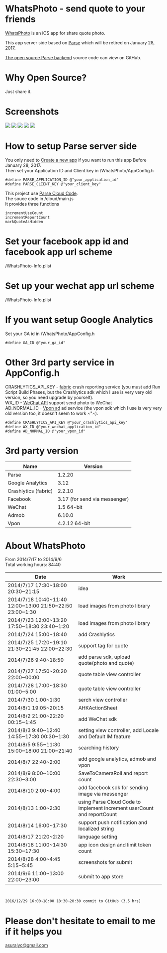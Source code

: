 # WhatsPhoto - send quote to your friends

[WhatsPhoto](https://itunes.apple.com/app/id910005539) is an iOS app for share quote photo.

This app server side based on [Parse](http://parse.com/) which will be retired on January 28, 2017.

[The open source Parse backend](https://parseplatform.github.io/#server) source code can view on GitHub.

# Why Open Source?
Just share it.

# Screenshots
![](https://raw.githubusercontent.com/asuralyc/WhatsPhoto/2258d601095e91bb511ac7d97c6021604413c3f9/screenshot/en/screen4_1.PNG)
![](https://raw.githubusercontent.com/asuralyc/WhatsPhoto/2258d601095e91bb511ac7d97c6021604413c3f9/screenshot/en/screen4_2.PNG)
![](https://raw.githubusercontent.com/asuralyc/WhatsPhoto/2258d601095e91bb511ac7d97c6021604413c3f9/screenshot/en/screen4_3.PNG)
![](https://raw.githubusercontent.com/asuralyc/WhatsPhoto/2258d601095e91bb511ac7d97c6021604413c3f9/screenshot/en/screen4_4.PNG)
![](https://raw.githubusercontent.com/asuralyc/WhatsPhoto/2258d601095e91bb511ac7d97c6021604413c3f9/screenshot/en/screen4_5.PNG)

# How to setup Parse server side
You only need to [Create a new app](https://dashboard.parse.com/apps) if you want to run this app Before January 28, 2017.<br />
Then set your Application ID and Client key in /WhatsPhoto/AppConfig.h

    #define PARSE_APPLICATION_ID @"your_application_id"
    #define PARSE_CLIENT_KEY @"your_client_key"

This project use [Parse Cloud Code](https://parseplatform.github.io/docs/cloudcode/guide/).<br />
The souce code in /cloud/main.js<br />
It provides three functions

    incrementUseCount
    incrementReportCount
    markQuoteAsHidden
# Set your facebook app id and facebook app url scheme
/WhatsPhoto-Info.plist

# Set up your wechat app url scheme
/WhatsPhoto-Info.plist

# If you want setup Google Analytics
Set your GA id in /WhatsPhoto/AppConfig.h

    #define GA_ID @"your_ga_id"
    
# Other 3rd party service in AppConfig.h
CRASHLYTICS_API_KEY - [fabric](http://fabric.io/) crash reporting service (you must add Run Script Build Phases, but the Crashlytics sdk which I use is very very old version, so you need upgrade by yourself).<br />
WX_ID - [WeChat API](http://dev.wechat.com/wechatapi) support send photo to WeChat<br />
AD_NORMAL_ID - [Vpon ad](http://vpon-sdk.github.io) ad service (the vpon sdk which I use is very very old version too, it doesn't seem to work ~"~).

    #define CRASHLYTICS_API_KEY @"your_crashlytics_api_key"
    #define WX_ID @"your_wechat_application_id"
    #define AD_NORMAL_ID @"your_vpon_id"

# 3rd party version
Name|Version
---|---
Parse|1.2.20
Google Analytics|3.12
Crashlytics (fabric)|2.2.10
Facebook|3.17 (for send via messenger)
WeChat|1.5 64-bit
Admob|6.10.0
Vpon|4.2.12 64-bit

# About WhatsPhoto
From 2014/7/17 to 2014/9/6<br />
Total working hours: 84:40<br />

Date|Work
---|---
2014/7/17 17:30~18:00 20:30~21:15|idea
2014/7/18 10:40~11:40 12:00~13:00 21:50~22:50 23:00~1:30|load images from photo library
2014/7/23 12:00~13:20 17:50~18:30 23:40~1:20|load images from photo library
2014/7/24 15:00~18:40|add Crashlytics
2014/7/25 17:20~19:10 21:30~21:45 22:00~22:30|support tag for quote
2014/7/26 9:40~18:50|add parse sdk, upload quote(photo and quote)
2014/7/27 17:50~20:20 22:00~00:00|quote table view controller
2014/7/28 17:00~18:30 01:00~5:00|quote table view controller
2014/7/30 1:00~1:30|serch view controller
2014/8/1 19:05~20:15|AHKActionSheet
2014/8/2 21:00~22:20 00:15~1:45|add WeChat sdk
2014/8/3 9:40~12:40 14:55~17:30 00:30~1:30|setting view controller, add Locale and Default IM feature
2014/8/5 9:55~11:30 15:00~18:00 21:00~21:40|searching history
2014/8/7 22:40~2:00|add google analytics, admob and vpon
2014/8/9 8:00~10:00 22:30~3:00|SaveToCameraRoll and report count
2014/8/10 2:00~4:00|add facebook sdk for sending image via messenger
2014/8/13 1:00~2:30|using Parse Cloud Code to implement increment userCount and reportCount
2014/8/14 16:00~17:30|support push notification and localized string
2014/8/17 21:20~2:20|language setting
2014/8/18 11:00~14:30 15:30~17:30|app icon design and limit token count
2014/8/28 4:00~4:45 5:15~5:45|screenshots for submit
2014/9/6 11:00~13:00 22:00~23:00 |submit to app store

<br />

    2016/12/29 16:00~18:00 18:30~20:30 commit to GitHub (3.5 hrs)

# Please don't hesitate to email to me if it helps you
<asuralyc@gmail.com>
